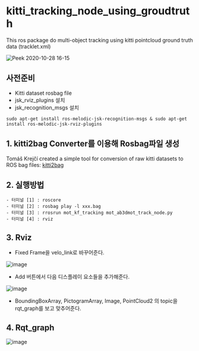 # kitti_tracking_node_using_groudtruth
This ros package do multi-object tracking using kitti pointcloud ground truth data (tracklet.xml)

![Peek 2020-10-28 16-15](https://user-images.githubusercontent.com/59205405/113991659-a3273b00-988d-11eb-822e-c71de0f0b631.gif)

## 사전준비
- Kitti dataset rosbag file 
- jsk_rviz_plugins 설치
- jsk_recognition_msgs 설치
```
sudo apt-get install ros-melodic-jsk-recognition-msgs & sudo apt-get install ros-melodic-jsk-rviz-plugins
```
## 1.  kitti2bag Converter를 이용해 Rosbag파일 생성
Tomáš Krejčí created a simple tool for conversion of raw kitti datasets to ROS bag files:  [kitti2bag](https://github.com/tomas789/kitti2bag)

## 2. 실행방법
```
- 터미널 [1] : roscore
- 터미널 [2] : rosbag play -l xxx.bag
- 터미널 [3] : rrosrun mot_kf_tracking mot_ab3dmot_track_node.py
- 터미널 [4] : rviz
```
## 3. Rviz
- Fixed Frame을 velo_link로 바꾸어준다.

![image](https://user-images.githubusercontent.com/59205405/93186176-49d4ae80-f779-11ea-98ed-59ce06cc656d.png)

- Add 버튼에서 다음 디스플레이 요소들을 추가해준다.

![image](https://user-images.githubusercontent.com/59205405/93186544-b8197100-f779-11ea-9cfd-080de325f0e9.png)

- BoundingBoxArray, PictogramArray, Image, PointCloud2 의 topic을 rqt_graph를 보고 맞추어준다.

## 4. Rqt_graph
![image](https://user-images.githubusercontent.com/59205405/113992227-33658000-988e-11eb-8df3-57e776df701c.png)

